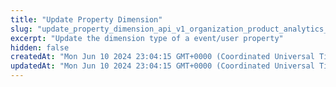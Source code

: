 ```yaml
---
title: "Update Property Dimension"
slug: "update_property_dimension_api_v1_organization_product_analytics_property__property_name__put"
excerpt: "Update the dimension type of a event/user property"
hidden: false
createdAt: "Mon Jun 10 2024 23:04:15 GMT+0000 (Coordinated Universal Time)"
updatedAt: "Mon Jun 10 2024 23:04:15 GMT+0000 (Coordinated Universal Time)"
---
```


